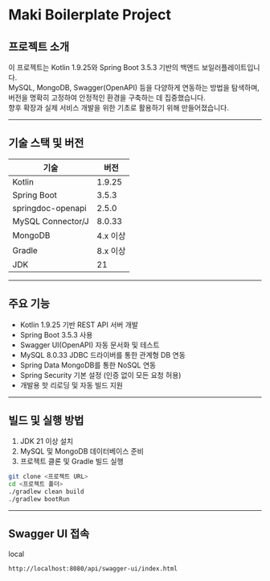# Maki Boilerplate Project

## 프로젝트 소개
이 프로젝트는 Kotlin 1.9.25와 Spring Boot 3.5.3 기반의 백엔드 보일러플레이트입니다.  
MySQL, MongoDB, Swagger(OpenAPI) 등을 다양하게 연동하는 방법을 탐색하며,  
버전을 명확히 고정하여 안정적인 환경을 구축하는 데 집중했습니다.  
향후 확장과 실제 서비스 개발을 위한 기초로 활용하기 위해 만들어졌습니다.

---

## 기술 스택 및 버전

| 기술                     | 버전           |
|------------------------|--------------|
| Kotlin                  | 1.9.25       |
| Spring Boot             | 3.5.3        |
| springdoc-openapi       | 2.5.0        |
| MySQL Connector/J       | 8.0.33       |
| MongoDB                 | 4.x 이상     |
| Gradle                  | 8.x 이상     |
| JDK                     | 21           |

---

## 주요 기능

- Kotlin 1.9.25 기반 REST API 서버 개발
- Spring Boot 3.5.3 사용
- Swagger UI(OpenAPI) 자동 문서화 및 테스트
- MySQL 8.0.33 JDBC 드라이버를 통한 관계형 DB 연동
- Spring Data MongoDB를 통한 NoSQL 연동
- Spring Security 기본 설정 (인증 없이 모든 요청 허용)
- 개발용 핫 리로딩 및 자동 빌드 지원

---

## 빌드 및 실행 방법

1. JDK 21 이상 설치
2. MySQL 및 MongoDB 데이터베이스 준비
3. 프로젝트 클론 및 Gradle 빌드 실행

```bash
git clone <프로젝트 URL>
cd <프로젝트 폴더>
./gradlew clean build
./gradlew bootRun
```
---

## Swagger UI 접속
local
```
http://localhost:8080/api/swagger-ui/index.html
```

